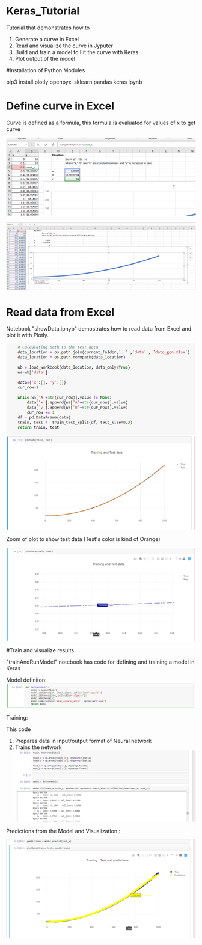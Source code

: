 # Keras_Tutorial
Tutorial that demonstrates how to 
   
   1. Generate a curve in Excel
   2. Read and visualize the curve in Jyputer 
  3. Build and train a model to Fit the curve with Keras
  4. Plot output of the model 

#Installation of Python Modules 

pip3 install plotly openpyxl sklearn pandas keras ipynb

# Define curve in Excel

Curve is defined as a formula, this formula is evaluated for values of x to get curve

![Excel Formula](images/excel_formula.png)

![Excel Plot](images/excel_plot.png)

# Read data from Excel

Notebook "showData.ipnyb" demostrates how to read data from Excel and 
plot it with Plotly.

![Load Data](images/loadData.png)
![Plot Data](images/plotData.png)

Zoom of plot to show test data (Test's color is kind of Orange)

![Plot Zoom](images/plotData_Zoom.png)

#Train and visualize results

"trainAndRunModel" notebook has code for defining and training a model in Keras 

Model definiton:
![Model Def](images/defineModel.png)

Training:

This code 

1. Prepares data in input/output format of Neural network
2. Trains the network
![Training](images/trainModel.png)

Predictions from the Model and Visualization :

![Predictions and Plot](images/predictAndPlot.png)
